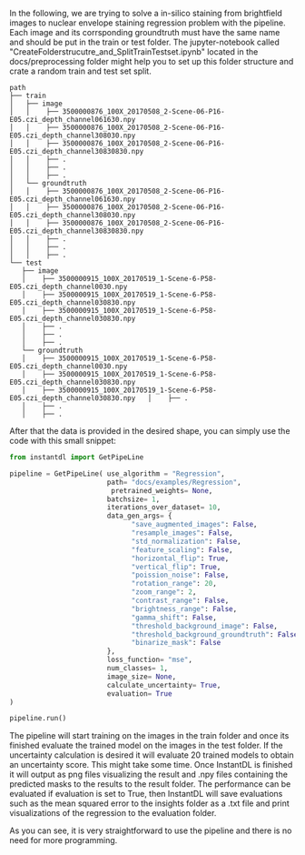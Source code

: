 In the following, we are trying to solve a in-silico staining from brightfield images to nuclear envelope staining regression problem with the pipeline.
Each image and its corrsponding groundtruth must have the same name and should be put in the train or test folder.
The jupyter-notebook called "CreateFolderstrucutre_and_SplitTrainTestset.ipynb" located in the docs/preprocessing folder might help you to set up this folder structure and crate a random train and test set split.
```
path
├── train
│   ├── image
│   │    ├── 3500000876_100X_20170508_2-Scene-06-P16-E05.czi_depth_channel061630.npy
│   │    ├── 3500000876_100X_20170508_2-Scene-06-P16-E05.czi_depth_channel308030.npy
│   │    ├── 3500000876_100X_20170508_2-Scene-06-P16-E05.czi_depth_channel30830830.npy
│   │    ├── .
│   │    ├── .
│   │    ├── .
│   └── groundtruth
│   │    ├── 3500000876_100X_20170508_2-Scene-06-P16-E05.czi_depth_channel061630.npy
│   │    ├── 3500000876_100X_20170508_2-Scene-06-P16-E05.czi_depth_channel308030.npy
│   │    ├── 3500000876_100X_20170508_2-Scene-06-P16-E05.czi_depth_channel30830830.npy
│   │    ├── .
│   │    ├── .
│   │    ├── .
└── test
   ├── image
   │    ├── 3500000915_100X_20170519_1-Scene-6-P58-E05.czi_depth_channel0030.npy
   │    ├── 3500000915_100X_20170519_1-Scene-6-P58-E05.czi_depth_channel030830.npy
   │    ├── 3500000915_100X_20170519_1-Scene-6-P58-E05.czi_depth_channel030830.npy
   │    ├── .
   │    ├── .
   │    ├── .
   └── groundtruth
   │    ├── 3500000915_100X_20170519_1-Scene-6-P58-E05.czi_depth_channel0030.npy
   │    ├── 3500000915_100X_20170519_1-Scene-6-P58-E05.czi_depth_channel030830.npy
   │    ├── 3500000915_100X_20170519_1-Scene-6-P58-E05.czi_depth_channel030830.npy   │    ├── .
   │    ├── .
   │    ├── .
```

After that the data is provided in the desired shape, you can simply use the code with this small snippet:

```python
from instantdl import GetPipeLine

pipeline = GetPipeLine( use_algorithm = "Regression",
                        path= "docs/examples/Regression",
	                     pretrained_weights= None,
                        batchsize= 1,
                        iterations_over_dataset= 10,
                        data_gen_args= {
                              "save_augmented_images": False,
                              "resample_images": False,
                              "std_normalization": False,
                              "feature_scaling": False,
                              "horizontal_flip": True,
                              "vertical_flip": True,
                              "poission_noise": False,
                              "rotation_range": 20,
                              "zoom_range": 2,
                              "contrast_range": False,
                              "brightness_range": False,
                              "gamma_shift": False,
                              "threshold_background_image": False,
                              "threshold_background_groundtruth": False,
                              "binarize_mask": False
                        },
                        loss_function= "mse",
                        num_classes= 1,
                        image_size= None,
                        calculate_uncertainty= True,
                        evaluation= True
)

pipeline.run()
```
The pipeline will start training on the images in the train folder and once its finished evaluate the trained model on the images in the test folder.
If the uncertainty calculation is desired it will evaluate 20 trained models to obtain an uncertainty score. This might take some time.
Once InstantDL is finished it will output as png files visualizing the result and .npy files containing the predicted masks to the results to the result folder.
The performance can be evaluated if evaluation is set to True, then InstantDL will save evaluations such as the mean squared error to the insights folder as a .txt file and print visualizations of the regression to the evaluation folder.

As you can see, it is very straightforward to use the pipeline and there is no need for more programming.

